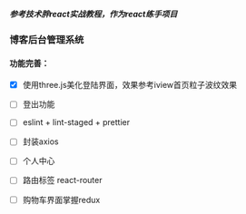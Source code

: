 ##### 参考技术胖react实战教程，作为react练手项目

### 博客后台管理系统

#### 功能完善：
- [x] 使用three.js美化登陆界面，效果参考iview首页粒子波纹效果
- [ ] 登出功能
- [ ] eslint + lint-staged + prettier
- [ ] 封装axios
- [ ] 个人中心
- [ ] 路由标签 react-router
- [ ] 购物车界面掌握redux




